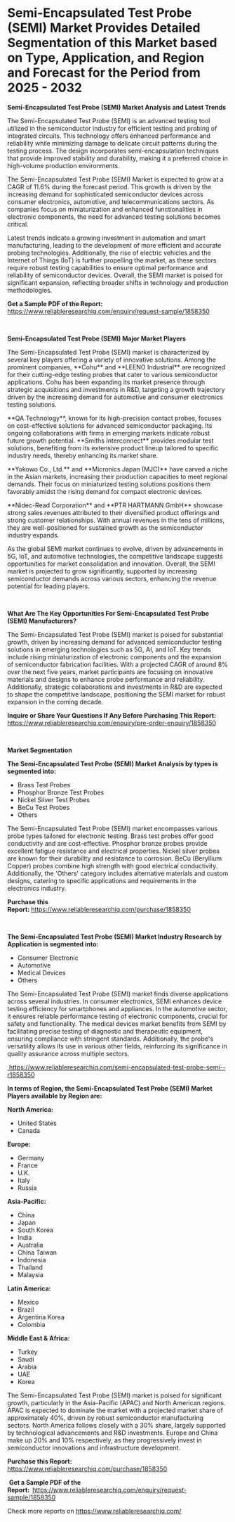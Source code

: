 <p><h1>Semi-Encapsulated Test Probe (SEMI) Market Provides Detailed Segmentation of this Market based on Type, Application, and Region and Forecast for the Period from 2025 - 2032</h1></p><p><strong>Semi-Encapsulated Test Probe (SEMI) Market Analysis and Latest Trends</strong></p>
<p><p>The Semi-Encapsulated Test Probe (SEMI) is an advanced testing tool utilized in the semiconductor industry for efficient testing and probing of integrated circuits. This technology offers enhanced performance and reliability while minimizing damage to delicate circuit patterns during the testing process. The design incorporates semi-encapsulation techniques that provide improved stability and durability, making it a preferred choice in high-volume production environments.</p><p>The Semi-Encapsulated Test Probe (SEMI) Market is expected to grow at a CAGR of 11.6% during the forecast period. This growth is driven by the increasing demand for sophisticated semiconductor devices across consumer electronics, automotive, and telecommunications sectors. As companies focus on miniaturization and enhanced functionalities in electronic components, the need for advanced testing solutions becomes critical. </p><p>Latest trends indicate a growing investment in automation and smart manufacturing, leading to the development of more efficient and accurate probing technologies. Additionally, the rise of electric vehicles and the Internet of Things (IoT) is further propelling the market, as these sectors require robust testing capabilities to ensure optimal performance and reliability of semiconductor devices. Overall, the SEMI market is poised for significant expansion, reflecting broader shifts in technology and production methodologies.</p></p>
<p><strong>Get a Sample PDF of the Report:&nbsp;</strong> <a href="https://www.reliableresearchiq.com/enquiry/request-sample/1858350?utm_campaign=2442&utm_medium=2&utm_source=Github&utm_content=ia&utm_term=13022025&utm_id=semi-encapsulated-test-probe-semi">https://www.reliableresearchiq.com/enquiry/request-sample/1858350</a></p>
<p>&nbsp;</p>
<p><strong>Semi-Encapsulated Test Probe (SEMI) Major Market Players</strong></p>
<p><p>The Semi-Encapsulated Test Probe (SEMI) market is characterized by several key players offering a variety of innovative solutions. Among the prominent companies, **Cohu** and **LEENO Industrial** are recognized for their cutting-edge testing probes that cater to various semiconductor applications. Cohu has been expanding its market presence through strategic acquisitions and investments in R&D, targeting a growth trajectory driven by the increasing demand for automotive and consumer electronics testing solutions.</p><p>**QA Technology**, known for its high-precision contact probes, focuses on cost-effective solutions for advanced semiconductor packaging. Its ongoing collaborations with firms in emerging markets indicate robust future growth potential. **Smiths Interconnect** provides modular test solutions, benefiting from its extensive product lineup tailored to specific industry needs, thereby enhancing its market share.</p><p>**Yokowo Co., Ltd.** and **Micronics Japan (MJC)** have carved a niche in the Asian markets, increasing their production capacities to meet regional demands. Their focus on miniaturized testing solutions positions them favorably amidst the rising demand for compact electronic devices.</p><p>**Nidec-Read Corporation** and **PTR HARTMANN GmbH** showcase strong sales revenues attributed to their diversified product offerings and strong customer relationships. With annual revenues in the tens of millions, they are well-positioned for sustained growth as the semiconductor industry expands. </p><p>As the global SEMI market continues to evolve, driven by advancements in 5G, IoT, and automotive technologies, the competitive landscape suggests opportunities for market consolidation and innovation. Overall, the SEMI market is projected to grow significantly, supported by increasing semiconductor demands across various sectors, enhancing the revenue potential for leading players.</p></p>
<p>&nbsp;</p>
<p><strong>What Are The Key Opportunities For Semi-Encapsulated Test Probe (SEMI) Manufacturers?</strong></p>
<p><p>The Semi-Encapsulated Test Probe (SEMI) market is poised for substantial growth, driven by increasing demand for advanced semiconductor testing solutions in emerging technologies such as 5G, AI, and IoT. Key trends include rising miniaturization of electronic components and the expansion of semiconductor fabrication facilities. With a projected CAGR of around 8% over the next five years, market participants are focusing on innovative materials and designs to enhance probe performance and reliability. Additionally, strategic collaborations and investments in R&D are expected to shape the competitive landscape, positioning the SEMI market for robust expansion in the coming decade.</p></p>
<p><strong>Inquire or Share Your Questions If Any Before Purchasing This Report:</strong> <a href="https://www.reliableresearchiq.com/enquiry/pre-order-enquiry/1858350?utm_campaign=2442&utm_medium=2&utm_source=Github&utm_content=ia&utm_term=13022025&utm_id=semi-encapsulated-test-probe-semi">https://www.reliableresearchiq.com/enquiry/pre-order-enquiry/1858350</a></p>
<p>&nbsp;</p>
<p><strong>Market Segmentation</strong></p>
<p><strong>The Semi-Encapsulated Test Probe (SEMI) Market Analysis by types is segmented into:</strong></p>
<p><ul><li>Brass Test Probes</li><li>Phosphor Bronze Test Probes</li><li>Nickel Silver Test Probes</li><li>BeCu Test Probes</li><li>Others</li></ul></p>
<p><p>The Semi-Encapsulated Test Probe (SEMI) market encompasses various probe types tailored for electronic testing. Brass test probes offer good conductivity and are cost-effective. Phosphor bronze probes provide excellent fatigue resistance and electrical properties. Nickel silver probes are known for their durability and resistance to corrosion. BeCu (Beryllium Copper) probes combine high strength with good electrical conductivity. Additionally, the 'Others' category includes alternative materials and custom designs, catering to specific applications and requirements in the electronics industry.</p></p>
<p><strong>Purchase this Report:&nbsp;</strong><a href="https://www.reliableresearchiq.com/purchase/1858350?utm_campaign=2442&utm_medium=2&utm_source=Github&utm_content=ia&utm_term=13022025&utm_id=semi-encapsulated-test-probe-semi">https://www.reliableresearchiq.com/purchase/1858350</a></p>
<p>&nbsp;</p>
<p><strong>The Semi-Encapsulated Test Probe (SEMI) Market Industry Research by Application is segmented into:</strong></p>
<p><ul><li>Consumer Electronic</li><li>Automotive</li><li>Medical Devices</li><li>Others</li></ul></p>
<p><p>The Semi-Encapsulated Test Probe (SEMI) market finds diverse applications across several industries. In consumer electronics, SEMI enhances device testing efficiency for smartphones and appliances. In the automotive sector, it ensures reliable performance testing of electronic components, crucial for safety and functionality. The medical devices market benefits from SEMI by facilitating precise testing of diagnostic and therapeutic equipment, ensuring compliance with stringent standards. Additionally, the probe's versatility allows its use in various other fields, reinforcing its significance in quality assurance across multiple sectors.</p></p>
<p><a href="https://www.reliableresearchiq.com/semi-encapsulated-test-probe-semi--r1858350?utm_campaign=2442&utm_medium=2&utm_source=Github&utm_content=ia&utm_term=13022025&utm_id=semi-encapsulated-test-probe-semi">&nbsp;https://www.reliableresearchiq.com/semi-encapsulated-test-probe-semi--r1858350</a></p>
<p><strong>In terms of Region, the Semi-Encapsulated Test Probe (SEMI) Market Players available by Region are:</strong></p>
<p>
    <p> <strong> North America: </strong>
        <ul>
            <li>United States</li>
            <li>Canada</li>
        </ul>
        </p> 
    <p> <strong> Europe: </strong>
        <ul>
            <li>Germany</li>
            <li>France</li>
            <li>U.K.</li>
            <li>Italy</li>
            <li>Russia</li>
        </ul>
        </p> 
    <p> <strong> Asia-Pacific: </strong>
        <ul>
            <li>China</li>
            <li>Japan</li>
            <li>South Korea</li>
            <li>India</li>
            <li>Australia</li>
            <li>China Taiwan</li>
            <li>Indonesia</li>
            <li>Thailand</li>
            <li>Malaysia</li>
        </ul>
        </p> 
    <p> <strong> Latin America: </strong>
        <ul>
            <li>Mexico</li>
            <li>Brazil</li>
            <li>Argentina Korea</li>
            <li>Colombia</li>
        </ul>
        </p> 
    <p> <strong> Middle East & Africa: </strong>
        <ul>
            <li>Turkey</li>
            <li>Saudi</li>
            <li>Arabia</li>
            <li>UAE</li>
            <li>Korea</li>
        </ul>
    </p>
    </p>
<p><p>The Semi-Encapsulated Test Probe (SEMI) market is poised for significant growth, particularly in the Asia-Pacific (APAC) and North American regions. APAC is expected to dominate the market with a projected market share of approximately 40%, driven by robust semiconductor manufacturing sectors. North America follows closely with a 30% share, largely supported by technological advancements and R&D investments. Europe and China make up 20% and 10% respectively, as they progressively invest in semiconductor innovations and infrastructure development.</p></p>
<p><strong>Purchase this Report: </strong><a href="https://www.reliableresearchiq.com/purchase/1858350?utm_campaign=2442&utm_medium=2&utm_source=Github&utm_content=ia&utm_term=13022025&utm_id=semi-encapsulated-test-probe-semi">https://www.reliableresearchiq.com/purchase/1858350</a></p>
<p>&nbsp;<strong>Get a Sample PDF of the Report:&nbsp;&nbsp;</strong><a href="https://www.reliableresearchiq.com/enquiry/request-sample/1858350?utm_campaign=2442&utm_medium=2&utm_source=Github&utm_content=ia&utm_term=13022025&utm_id=semi-encapsulated-test-probe-semi">https://www.reliableresearchiq.com/enquiry/request-sample/1858350</a></p>
<p><strong></strong></p>
<p>Check more reports on <a href="https://www.reliableresearchiq.com/?utm_campaign=2442&utm_medium=2&utm_source=Github&utm_content=ia&utm_term=13022025&utm_id=semi-encapsulated-test-probe-semi">https://www.reliableresearchiq.com/</a></p>